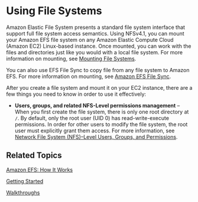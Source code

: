 # Using File Systems<a name="using-fs"></a>

Amazon Elastic File System presents a standard file system interface that support full file system access semantics\. Using NFSv4\.1, you can mount your Amazon EFS file system on any Amazon Elastic Compute Cloud \(Amazon EC2\) Linux\-based instance\. Once mounted, you can work with the files and directories just like you would with a local file system\. For more information on mounting, see [Mounting File Systems](mounting-fs.md)\.

You can also use EFS File Sync to copy file from any file system to Amazon EFS\. For more information on mounting, see [Amazon EFS File Sync](get-started-file-sync.md)\.

After you create a file system and mount it on your EC2 instance, there are a few things you need to know in order to use it effectively:

+ **Users, groups, and related NFS\-Level permissions management** – When you first create the file system, there is only one root directory at `/`\. By default, only the root user \(UID 0\) has read\-write\-execute permissions\. In order for other users to modify the file system, the root user must explicitly grant them access\. For more information, see [Network File System \(NFS\)–Level Users, Groups, and Permissions](accessing-fs-nfs-permissions.md)\.

## Related Topics<a name="using-fs-related-topics"></a>

[Amazon EFS: How It Works](how-it-works.md)

[Getting Started](getting-started.md)

[Walkthroughs](walkthroughs.md)